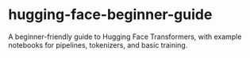 # hugging-face-beginner-guide
A beginner-friendly guide to Hugging Face Transformers, with example notebooks for pipelines, tokenizers, and basic training.

